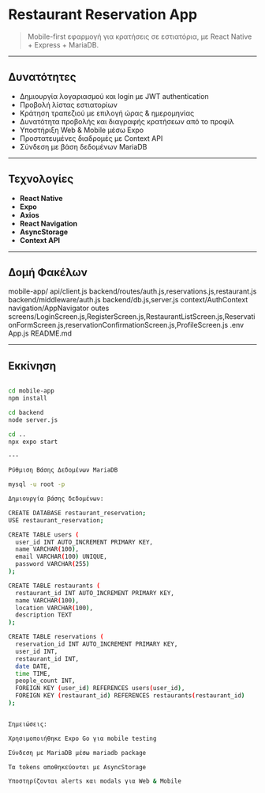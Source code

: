 # Restaurant Reservation App

> Mobile-first εφαρμογή για κρατήσεις σε εστιατόρια, με React Native + Express + MariaDB.

---

## Δυνατότητες

- Δημιουργία λογαριασμού και login με JWT authentication  
- Προβολή λίστας εστιατορίων  
- Κράτηση τραπεζιού με επιλογή ώρας & ημερομηνίας  
- Δυνατότητα προβολής και διαγραφής κρατήσεων από το προφίλ  
- Υποστήριξη Web & Mobile μέσω Expo  
- Προστατευμένες διαδρομές με Context API  
- Σύνδεση με βάση δεδομένων MariaDB  

---

## Τεχνολογίες

- **React Native**
- **Expo**
- **Axios**
- **React Navigation**
- **AsyncStorage**
- **Context API**

---

## Δομή Φακέλων
mobile-app/
api/client.js 
backend/routes/auth.js,reservations.js,restaurant.js 
backend/middleware/auth.js
backend/db.js,server.js
context/AuthContext 
navigation/AppNavigator outes
screens/LoginScreen.js,RegisterScreen.js,RestaurantListScreen.js,ReservationFormScreen.js,reservationConfirmationScreen.js,ProfileScreen.js
.env 
App.js 
README.md 


---

## Εκκίνηση

```bash

cd mobile-app
npm install

cd backend
node server.js

cd ..
npx expo start

---

Ρύθμιση Βάσης Δεδομένων MariaDB

mysql -u root -p

Δημιουργία βάσης δεδομένων:

CREATE DATABASE restaurant_reservation;
USE restaurant_reservation;

CREATE TABLE users (
  user_id INT AUTO_INCREMENT PRIMARY KEY,
  name VARCHAR(100),
  email VARCHAR(100) UNIQUE,
  password VARCHAR(255)
);

CREATE TABLE restaurants (
  restaurant_id INT AUTO_INCREMENT PRIMARY KEY,
  name VARCHAR(100),
  location VARCHAR(100),
  description TEXT
);

CREATE TABLE reservations (
  reservation_id INT AUTO_INCREMENT PRIMARY KEY,
  user_id INT,
  restaurant_id INT,
  date DATE,
  time TIME,
  people_count INT,
  FOREIGN KEY (user_id) REFERENCES users(user_id),
  FOREIGN KEY (restaurant_id) REFERENCES restaurants(restaurant_id)
);


Σημειώσεις:

Χρησιμοποιήθηκε Expo Go για mobile testing

Σύνδεση με MariaDB μέσω mariadb package

Τα tokens αποθηκεύονται με AsyncStorage

Υποστηρίζονται alerts και modals για Web & Mobile

